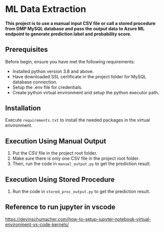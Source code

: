 # ML Data Extraction

#### This project is to use a manual input CSV file or call a stored procedure from DMP MySQL database and pass the output data to Azure ML endpoint to generate prediction label and probability score.

## Prerequisites

Before begin, ensure you have met the following requirements:
* Installed python version 3.8 and above.
* Have downloaded SSL certificate in the project folder for MySQL database connection.
* Setup the .env file for credentials.
* Create python virtual environment and setup the python executor path.

## Installation
Execute `requirements.txt` to install the needed packages in the virtual environment.

## Execution Using Manual Output
1. Put the CSV file in the project root folder.
2. Make sure there is only one CSV file in the project root folder.
2. Then, run the code in `manual_output.py` to get the prediction result. 

## Execution Using Stored Procedure
1. Run the code in `stored_proc_output.py` to get the prediction result.


## Reference to run jupyter in vscode
https://devinschumacher.com/how-to-setup-jupyter-notebook-virtual-environment-vs-code-kernels/